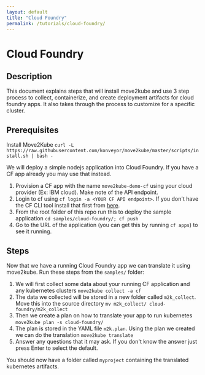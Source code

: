 ```yaml
---
layout: default
title: "Cloud Foundry"
permalink: /tutorials/cloud-foundry/
---
```


# Cloud Foundry

## Description

This document explains steps that will install move2kube and use 3 step process to collect, containerize, and create deployment artifacts for cloud foundry apps. It also takes through the process to customize for a specific cluster.

## Prerequisites

Install Move2Kube `curl -L https://raw.githubusercontent.com/konveyor/move2kube/master/scripts/install.sh | bash -`

We will deploy a simple nodejs application into Cloud Foundry. If you have a CF app already you may use that instead.

1. Provision a CF app with the name `move2kube-demo-cf` using your cloud provider (Ex: IBM cloud). Make note of the API endpoint.
2. Login to cf using `cf login -a <YOUR CF API endpoint>`. If you don't have the CF CLI tool install that first from [here](https://docs.cloudfoundry.org/cf-cli/install-go-cli.html).
3. From the root folder of this repo run this to deploy the sample application `cd samples/cloud-foundry/; cf push`
4. Go to the URL of the application (you can get this by running `cf apps`) to see it running.

## Steps

Now that we have a running Cloud Foundry app we can translate it using move2kube. Run these steps from the `samples/` folder:

1. We will first collect some data about your running CF application and any kubernetes clusters `move2kube collect -a cf`
2. The data we collected will be stored in a new folder called `m2k_collect`. Move this into the source directory `mv m2k_collect/ cloud-foundry/m2k_collect`
3. Then we create a plan on how to translate your app to run kubernetes `move2kube plan -s cloud-foundry/`
4. The plan is stored in the YAML file `m2k.plan`. Using the plan we created we can do the translation `move2kube translate`
5. Answer any questions that it may ask. If you don't know the answer just press Enter to select the default.

You should now have a folder called `myproject` containing the translated kubernetes artifacts.
